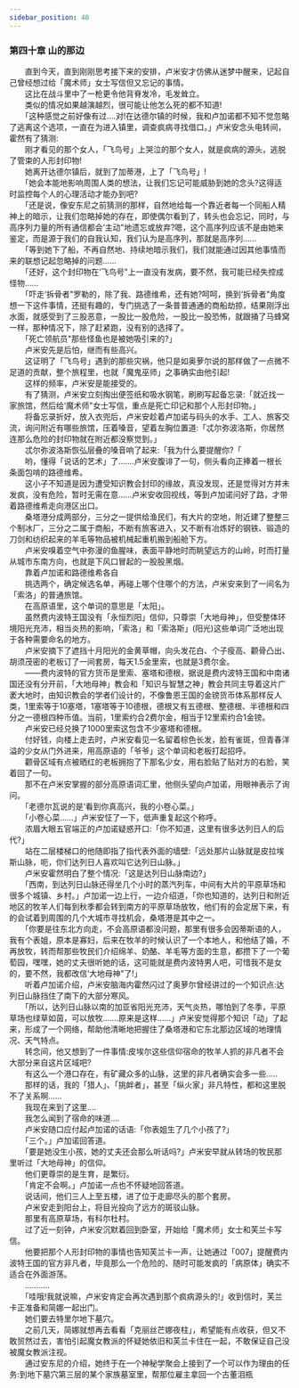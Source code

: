 ```yaml
---
sidebar_position: 40
---
```

### 第四十章 山的那边  


　　直到今天，直到刚刚思考接下来的安排，卢米安才仿佛从迷梦中醒来，记起自己曾经想过给「魔术师」女士写信但又忘记的事情。  
　　这比在战斗里中了一枪更令他背脊发冷，毛发耸立。  
　　类似的情况如果越演越烈，很可能让他怎么死的都不知道!  
　　「这种感觉之前好像有过….对!在达德尔镇的时候，我和卢加诺都不知不觉忽略了逃离这个选项，一直在为进入镇里，调查疯病寻找借口。」卢米安念头电转间，霍然有了猜测:  
　　刚才看见的那个女人，「飞鸟号」上哭泣的那个女人，就是疯病的源头，逃脱了管束的人形封印物!  
　　她离开达德尔镇后，就到了加蒂港，上了「飞鸟号」!  
　　「她会本能地影响周围人类的想法，让我们忘记可能威胁到她的念头?这得适时监控每个人的心理活动才能办到吧?  
　　「还是说，像安东尼之前猜测的那样，自然地给每一个靠近者每一个同船人精神上的暗示，让我们忽略掉她的存在，即使偶尔看到了，转头也会忘记，同时，与高序列力量的所有通信都会‘主动"地遗忘或放弃?嗯，这个高序列应该不是由她来鉴定，而是源于我们的自我认知，我们认为是高序列，那就是高序列......  
　　「等到她下了船，不再自然地、持续地暗示我们，我们就能通过因其他事情而来的联想记起忽略掉的问题......  
　　「还好，这个封印物在‘飞鸟号"上一直没有发病，要不然，我可能已经失控成怪物......  
　　「吓走‘拆骨者"罗勒的，除了我、路德维希，还有她?呵呵，换到‘拆骨者"角度想一下这件事情，还挺有趣的，专门挑选了一条普普通通的商船劫掠，结果刚浮出水面，就感受到了三股恶意，一股比一股危险，一股比一股恐怖，就跟捅了马蜂窝一样，那种情况下，除了赶紧跑，没有别的选择了。  
　　「死亡领航员"那些怪鱼也是被她吸引来的?」  
　　卢米安先是后怕，继而有些高兴。  
　　这证明了「飞鸟号」遇到的那些灾祸，他只是如奥萝尔说的那样做了一点微不足道的贡献，整个旅程里，也就「魔鬼巫师」之事确实由他引起!  
　　这样的频率，卢米安是能接受的。  
　　有了猜测，卢米安立刻掏出便签纸和吸水钢笔，刷刷写起备忘录:「就近找一家旅馆，然后给‘魔术师"女士写信，重点是死亡印记和那个人形封印物。」  
　　将备忘录折好，放入衣兜后，卢米安趁着卢加诺与码头的水手、工人、旅客交流，询问附近有哪些旅馆，压着嗓音，望着左胸位置道:「忒尔弥波洛斯，你居然连那么危险的封印物就在附近都没察觉到。」  
　　忒尔弥波洛斯恢弘层叠的嗓音响了起来:「我为什么要提醒你?「  
　　哟，懂得「说话的艺术」了…….卢米安腹诽了一句，侧头看向正捧着一根长条面包啃的路德维希。  
　　这小子不知道是因为遭受知识教会封印的缘故，真没发现，还是觉得对方并未发疯，没有危险，暂时无需在意.…..卢米安收回视线，等到卢加诺问好了路，才带着路德维希走向港区出口。  
　　桑塔港分成两部分，三分之一提供给渔民们，有大片的空地，附近建了整整三个制冰厂，三分之二属于商船，不断有旅客进入，又不断有冶炼好的钢铁、锻造的刀剑和纺织起来的羊毛等物品被机械起重机搬到船舱下方。  
　　卢米安嗅着空气中弥漫的鱼腥味，表面平静地时而眺望远方的山岭，时而打量从城市东南方向，也就是下风口冒起的一股股黑烟。  
　　靠着卢加诺和路德维希各自  
　　挑选两个，确定候选名单，再碰上哪个住哪个的方法，卢米安来到了一间名为「索洛」的普通旅馆。  
　　在高原语里，这个单词的意思是「太阳」。  
　　虽然费内波特王国没有「永恒烈阳」信仰，只尊崇「大地母神」，但受整体环境阳光充沛，相当炎热的影响，「索洛」和「索洛斯」(阳光)这些单词广泛地出现于各种需要命名的地方。  
　　卢米安摘下了遮挡十月阳光的金黄草帽，向头发花白、个子瘦高、颧骨凸出、胡须茂密的老板订了一间套房，每天1.5金里索，也就是3费尔金。  
　　——费内波特的官方货币是里索、塞塔和德根，据说是费内波特王国和中南诸国还没有分开前，「大地母神」教会和「知识与智慧之神」教会共同主导着这片广袤大地时，由知识教会的学者们设计的，不像鲁恩王国的金镑货币体系那样反人类，1里索等于10塞塔，1塞塔等于10德根，德根又有五德根、整德根、半德根和四分之一德根四种币值。当前，1里索约合2费尔金，相当于12里索约合1金镑。  
　　卢米安已经兑换了1000里索这包含不少塞塔和德根。  
　　付好钱，向楼上走去时，卢米安看见一名留着棕色长发，脸有雀斑，但青春洋溢的少女从门外进来，用高原语的「爷爷」这个单词和老板打起招呼。  
　　颧骨区域有点被晒红的老板拥抱了下那名少女，用右脸贴了贴对方的右脸，笑着回了一句。  
　　那不在卢米安掌握的部分高原语词汇里，他侧头望向卢加诺，用眼神表示了询问。  
　　「老德尔瓦说的是‘看到你真高兴，我的小卷心菜。」  
　　「小卷心菜……」卢米安怔了一下，低声重复起这个称呼。  
　　浓眉大眼五官端正的卢加诺疑惑开口:「你不知道，这里有很多达列日人的后代?」  
　　站在二层楼梯口的他随即指了指代表外面的墙壁:「远处那片山脉就是皮拉埃斯山脉，呃，你们达列日人喜欢叫它达列日山脉。」  
　　卢米安霍然明白了整个情况:「这是达列日山脉南边?」  
　　「西南，到达列日山脉还得坐几个小时的蒸汽列车，中间有大片的平原草场和很多个城镇、乡村。」卢加诺一边上行，一边介绍道，「你也知道的，达列日和附近地区的牧羊人们每到秋季都会转到南方的平原草场放牧，他们有的会定居下来，有的会试着到周围的几个大城市寻找机会，桑塔港是其中之一。  
　　「你要是往东北方向走，不会高原语都没问题，那里有很多会因蒂斯语的人，我有个表姐，原本是寡妇，后来在牧羊的时候认识了一个本地人，和他结了婚，不再放牧，转而帮那些牧民们介绍绵羊、奶酪、羊毛等方面的生意，都攒下了一个葡萄园，嘿嘿，她的丈夫很听她的话，这可能就是费内波特男人吧，可惜我不是女的，要不然，我都改信‘大地母神"了!」  
　　听着卢加诺介绍，卢米安脑海内霍然闪过了奥萝尔曾经讲过的一个知识点:达列日山脉挡住了南下的大部分寒风。  
　　「所以，达列日山脉以南的加亚省阳光充沛，天气炎热，哪怕到了冬季，平原草场也绿草如茵，可以放牧…….原来是这样……」卢米安觉得那个知识「动」了起来，形成了一个网络，帮助他清晰地把握住了桑塔港和它东北那边区域的地理情况、天气特点。  
　　转念间，他又想到了一件事情:皮埃尔这些信仰宿命的牧羊人抓的非凡者不会大部分来自这片区域吧?  
　　有这么一个港口存在，有矿藏众多的山脉，这里的非凡者确实会多一些.....  
　　那样的话，我的「猎人」、「挑衅者」，甚至「纵火家」非凡特性，都和这里脱不了关系啊......  
　　我现在来到了这里....  
　　我怎么闻到了宿命的味道….  
　　卢米安随口应付起卢加诺的话语:「你表姐生了几个小孩了?」  
　　「三个。」卢加诺回答道。  
　　「要是她没生小孩，她的丈夫还会那么听话吗?」卢米安早就从转场的牧民那里听过「大地母神」的信仰。  
　　他们更尊崇的是生育，是繁衍。  
　　「肯定不会啊。」卢加诺一点也不怀疑地回答道。  
　　说话间，他们三人上至五楼，进了位于走廊尽头的那个套房。  
　　卢米安走到阳台上，将目光投向了远方的斑驳山脉。  
　　那里有高原草场，有科尔杜村。  
　　过了近一刻钟，卢米安沉默着回到卧室，开始给「魔术师」女士和芙兰卡写信。  
　　他要把那个人形封印物的事情也告知芙兰卡一声，让她通过「007」提醒费内波特王国的官方非凡者，毕竟那么一个危险的、随时可能发疯的「病原体」确实不适合在外面游荡。  
　　...........  
　　「哇哦!我就说嘛，卢米安肯定会再次遇到那个疯病源头的!」收到信时，芙兰卡正准备和简娜一起出门。  
　　她们要去特里尔地下墓穴。  
　　之前几天，简娜就想再去看看「克丽丝芒娜夜柱」，希望能有点收获，但又不敢贸然过去，害怕引起魔女教派的怀疑她依旧和芙兰卡住在一起，不敢保证自己没被魔女教派注视。  
　　通过安东尼的介绍，她终于在一个神秘学聚会上接到了一个可以作为理由的任务:到地下墓穴第三层的某个家族墓室里，帮那位雇主拿回一个古董泪瓶  
